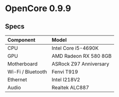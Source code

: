 # OpenCore 0.9.9



## Specs
| **Component**       | **Model**          |
|:--------------------|:-------------------|
| CPU                 | Intel Core i5-4690K |
| GPU                 | AMD Radeon RX 580 8GB |
| Motherboard         | ASRock Z97 Anniversary |
| Wi-Fi / Bluetooth   | Fenvi T919 |
| Ethernet            | Intel I218V2 |
| Audio               | Realtek ALC887 |
